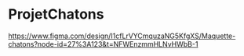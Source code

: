 # ProjetChatons

https://www.figma.com/design/I1cfLrVYCmquzaNG5KfgXS/Maquette-chatons?node-id=27%3A123&t=NFWEnzmmHLNvHWbB-1
